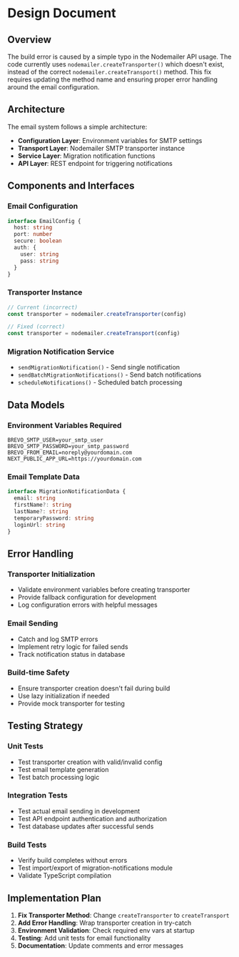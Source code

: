 # Design Document

## Overview

The build error is caused by a simple typo in the Nodemailer API usage. The code currently uses `nodemailer.createTransporter()` which doesn't exist, instead of the correct `nodemailer.createTransport()` method. This fix requires updating the method name and ensuring proper error handling around the email configuration.

## Architecture

The email system follows a simple architecture:
- **Configuration Layer**: Environment variables for SMTP settings
- **Transport Layer**: Nodemailer SMTP transporter instance
- **Service Layer**: Migration notification functions
- **API Layer**: REST endpoint for triggering notifications

## Components and Interfaces

### Email Configuration
```typescript
interface EmailConfig {
  host: string
  port: number
  secure: boolean
  auth: {
    user: string
    pass: string
  }
}
```

### Transporter Instance
```typescript
// Current (incorrect)
const transporter = nodemailer.createTransporter(config)

// Fixed (correct)
const transporter = nodemailer.createTransport(config)
```

### Migration Notification Service
- `sendMigrationNotification()` - Send single notification
- `sendBatchMigrationNotifications()` - Send batch notifications
- `scheduleNotifications()` - Scheduled batch processing

## Data Models

### Environment Variables Required
```env
BREVO_SMTP_USER=your_smtp_user
BREVO_SMTP_PASSWORD=your_smtp_password
BREVO_FROM_EMAIL=noreply@yourdomain.com
NEXT_PUBLIC_APP_URL=https://yourdomain.com
```

### Email Template Data
```typescript
interface MigrationNotificationData {
  email: string
  firstName?: string
  lastName?: string
  temporaryPassword: string
  loginUrl: string
}
```

## Error Handling

### Transporter Initialization
- Validate environment variables before creating transporter
- Provide fallback configuration for development
- Log configuration errors with helpful messages

### Email Sending
- Catch and log SMTP errors
- Implement retry logic for failed sends
- Track notification status in database

### Build-time Safety
- Ensure transporter creation doesn't fail during build
- Use lazy initialization if needed
- Provide mock transporter for testing

## Testing Strategy

### Unit Tests
- Test transporter creation with valid/invalid config
- Test email template generation
- Test batch processing logic

### Integration Tests
- Test actual email sending in development
- Test API endpoint authentication and authorization
- Test database updates after successful sends

### Build Tests
- Verify build completes without errors
- Test import/export of migration-notifications module
- Validate TypeScript compilation

## Implementation Plan

1. **Fix Transporter Method**: Change `createTransporter` to `createTransport`
2. **Add Error Handling**: Wrap transporter creation in try-catch
3. **Environment Validation**: Check required env vars at startup
4. **Testing**: Add unit tests for email functionality
5. **Documentation**: Update comments and error messages